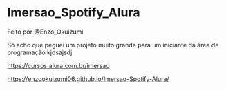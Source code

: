 # Imersao_Spotify_Alura

Feito por @Enzo_Okuizumi

Só acho que peguei um projeto muito grande para um iniciante da área de programação kjdsajsdj

https://cursos.alura.com.br/imersao

https://enzookuizumi06.github.io/Imersao-Spotify-Alura/
